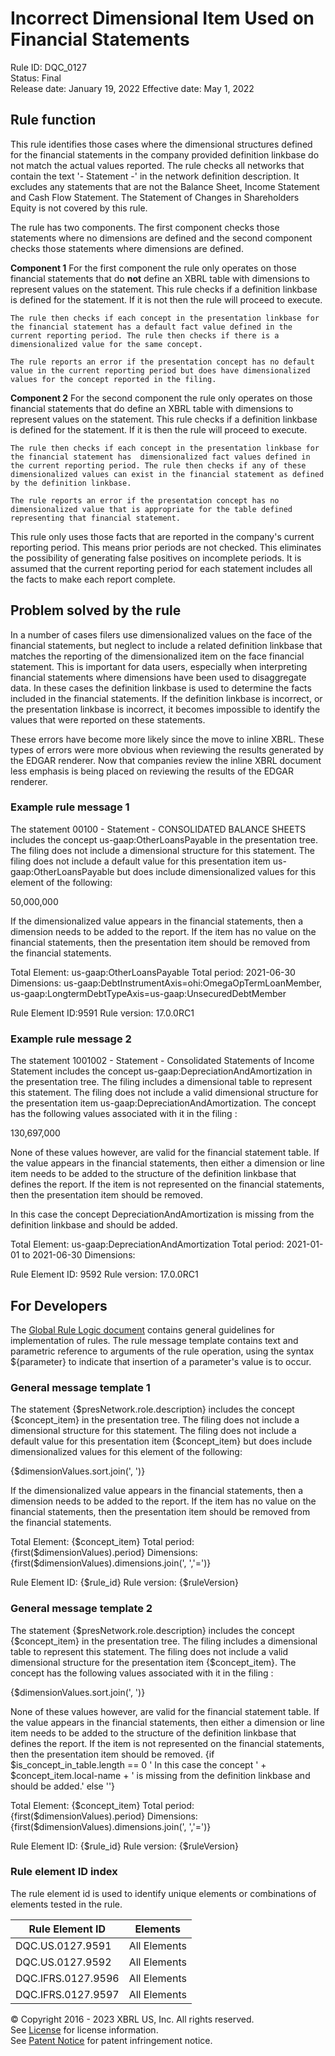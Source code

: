 # Incorrect Dimensional Item Used on Financial Statements  
Rule ID: DQC_0127  
Status: Final  
Release date: January 19, 2022
Effective date: May 1, 2022  
  
## Rule function
This rule identifies those cases where the dimensional structures defined for the financial statements in the company provided definition linkbase do not match the actual values reported. The rule checks all networks that contain the text '- Statement -' in the network definition description.  It excludes any statements that are not the Balance Sheet, Income Statement and Cash Flow Statement.  The Statement of Changes in Shareholders Equity is not covered by this rule.

The rule has two components.  The first component checks those statements where no dimensions are defined and the second component checks those statements where dimensions are defined.

**Component 1**
    For the first component the rule only operates on those financial statements that do **__not__** define an XBRL table with dimensions to represent values on the statement. This rule checks if a definition linkbase is defined for the statement. If it is not then the rule will proceed to execute. 

    The rule then checks if each concept in the presentation linkbase for the financial statement has a default fact value defined in the current reporting period. The rule then checks if there is a dimensionalized value for the same concept.

    The rule reports an error if the presentation concept has no default value in the current reporting period but does have dimensionalized values for the concept reported in the filing.

**Component 2**
    For the second component the rule only operates on those financial statements that do define an XBRL table with dimensions to represent values on the statement. This rule checks if a definition linkbase is defined for the statement. If it is then the rule will proceed to execute. 

    The rule then checks if each concept in the presentation linkbase for the financial statement has  dimensionalized fact values defined in the current reporting period. The rule then checks if any of these dimensionalized values can exist in the financial statement as defined by the definition linkbase.

    The rule reports an error if the presentation concept has no dimensionalized value that is appropriate for the table defined representing that financial statement.

This rule only uses those facts that are reported in the company's current reporting period. This means prior periods are not checked. This eliminates the possibility of generating false positives on incomplete periods. It is assumed that the current reporting period for each statement includes all the facts to make each report  complete.

## Problem solved by the rule
In a number of cases filers use dimensionalized values on the face of the financial statements, but neglect to include a related definition linkbase that matches the reporting of the dimensionalized item on the face financial statement. This is important for data users, especially when interpreting financial statements where dimensions have been used to disaggregate data. In these cases the definition linkbase is used to determine the facts included in the financial statements. If the definition linkbase is incorrect, or the presentation linkbase is incorrect, it becomes impossible to identify the values that were reported on these statements.

These errors have become more likely since the move to inline XBRL. These types of errors were more obvious when reviewing the results generated by the EDGAR renderer. Now that companies review the inline XBRL document less emphasis is being placed on reviewing the results of the EDGAR renderer.

### Example rule message 1
The statement 00100 - Statement - CONSOLIDATED BALANCE SHEETS includes the concept us-gaap:OtherLoansPayable in the presentation tree. The filing does not include a dimensional structure for this statement. The filing does not include a default value for this presentation item us-gaap:OtherLoansPayable but does include dimensionalized values for this element of the following:

50,000,000

If the dimensionalized value appears in the financial statements, then a dimension needs to be added to the report. If the item has no value on the financial statements, then the presentation item should be removed from the financial statements.

Total Element: us-gaap:OtherLoansPayable
Total period: 2021-06-30
Dimensions: us-gaap:DebtInstrumentAxis=ohi:OmegaOpTermLoanMember, us-gaap:LongtermDebtTypeAxis=us-gaap:UnsecuredDebtMember

Rule Element ID:9591
Rule version: 17.0.0RC1

### Example rule message 2
The statement 1001002 - Statement - Consolidated Statements of Income Statement includes the concept us-gaap:DepreciationAndAmortization in the presentation tree. The filing includes a dimensional table to represent this statement. The filing does not include a valid dimensional structure for the presentation item us-gaap:DepreciationAndAmortization. The concept has the following values associated with it in the filing :

130,697,000

None of these values however, are valid for the financial statement table. If the value appears in the financial statements, then either a dimension or line item needs to be added to the structure of the definition linkbase that defines the report. If the item is not represented on the financial statements, then the presentation item should be removed.

In this case the concept DepreciationAndAmortization is missing from the definition linkbase and should be added.

Total Element: us-gaap:DepreciationAndAmortization
Total period: 2021-01-01 to 2021-06-30
Dimensions:

Rule Element ID: 9592
Rule version: 17.0.0RC1 

## For Developers  
The [Global Rule Logic document](https://github.com/DataQualityCommittee/dqc_us_rules/blob/master/docs/GlobalRuleLogic.md) contains general guidelines for implementation of rules. The rule message template contains text and parametric reference to arguments of the rule operation, using the syntax ${parameter} to indicate that insertion of a parameter's value is to occur.  
  
### General message template 1 
The statement {$presNetwork.role.description} includes the concept {$concept_item} in the presentation tree. The filing does not include a dimensional structure for this statement.  The filing  does not include a  default value for this presentation item {$concept_item} but does include dimensionalized values for this element of the following:

{$dimensionValues.sort.join(',   ')}

If the dimensionalized value appears in the financial statements, then a dimension needs to be added to the report. If the item has no value on the financial statements, then the presentation item should be removed from the financial statements.

Total Element: {$concept_item}
Total period: {first($dimensionValues).period} 
Dimensions: {first($dimensionValues).dimensions.join(', ','=')}

Rule Element ID: {$rule_id}
Rule version: {$ruleVersion} 
  
### General message template 2
The statement {$presNetwork.role.description} includes the concept {$concept_item} in the presentation tree. The filing includes a dimensional table to represent  this statement.  The filing  does not include a valid dimensional structure for the presentation item {$concept_item}. The concept has the following values associated with it in the filing :

{$dimensionValues.sort.join(',   ')}

None of these values however, are valid for the financial statement table. If the value appears in the financial statements, then either a dimension or line item needs to be added to the structure of the definition linkbase that defines the report. If the item is not represented on the financial statements, then the presentation item should be removed.
{if $is_concept_in_table.length == 0 '
In this case the concept ' + $concept_item.local-name + ' is missing from the definition linkbase and should be added.' else ''}

Total Element: {$concept_item}
Total period: {first($dimensionValues).period} 
Dimensions: {first($dimensionValues).dimensions.join(', ','=')}

Rule Element ID: {$rule_id}
Rule version: {$ruleVersion}

### Rule element ID index  
The rule element id is used to identify unique elements or combinations of elements tested in the rule.

|Rule Element ID|Elements|
|--- |--- |
|DQC.US.0127.9591|All Elements|
|DQC.US.0127.9592|All Elements|
|DQC.IFRS.0127.9596|All Elements|
|DQC.IFRS.0127.9597|All Elements|


© Copyright 2016 - 2023 XBRL US, Inc. All rights reserved.   
See [License](https://xbrl.us/dqc-license) for license information.  
See [Patent Notice](https://xbrl.us/dqc-patent) for patent infringement notice.  
